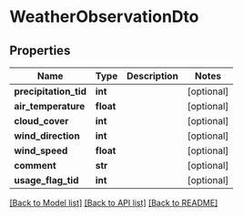 # WeatherObservationDto

## Properties
Name | Type | Description | Notes
------------ | ------------- | ------------- | -------------
**precipitation_tid** | **int** |  | [optional] 
**air_temperature** | **float** |  | [optional] 
**cloud_cover** | **int** |  | [optional] 
**wind_direction** | **int** |  | [optional] 
**wind_speed** | **float** |  | [optional] 
**comment** | **str** |  | [optional] 
**usage_flag_tid** | **int** |  | [optional] 

[[Back to Model list]](../README.md#documentation-for-models) [[Back to API list]](../README.md#documentation-for-api-endpoints) [[Back to README]](../README.md)

